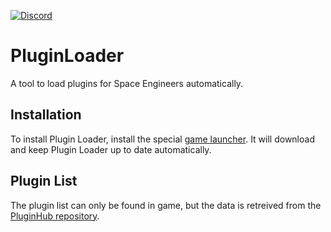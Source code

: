 [![Discord](https://img.shields.io/discord/816445932693487678)](https://discord.gg/VJGjzdgnjf)

# PluginLoader
A tool to load plugins for Space Engineers automatically.

## Installation
To install Plugin Loader, install the special [game launcher](https://github.com/sepluginloader/SpaceEngineersLauncher). It will download and keep Plugin Loader up to date automatically.

## Plugin List
The plugin list can only be found in game, but the data is retreived from the [PluginHub repository](https://github.com/sepluginloader/PluginHub).
